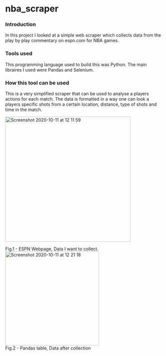 # nba_scraper

### Introduction
In this project I looked at a simple web scraper which collects data from the play by play commentary on espn.com for NBA games.

### Tools used
This programming language used to build this was Python. The main libraires I used were Pandas and Selenium.

### How this tool can be used
This is a very simplified scraper that can be used to analyse a players actions for each match. The data is formatted in a way one can look a players specific shots from a certain location, distance, type of shots and time in the match.
<p float="left">
  <img width="400" alt="Screenshot 2020-10-11 at 12 11 59" src="https://user-images.githubusercontent.com/72214007/95676058-b77acb80-0bbb-11eb-83a2-18261cb39d71.png">
  <figcaption>Fig.1 - ESPN Webpage, Data I want to collect.</figcaption>
  <img width="300" alt="Screenshot 2020-10-11 at 12 21 18" src="https://user-images.githubusercontent.com/72214007/95676162-6d461a00-0bbc-11eb-87f3-47933530d58b.png">
  <figcaption>Fig.2 - Pandas table, Data after collection</figcaption>
</p>
